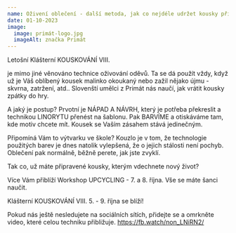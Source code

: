 ```yaml
---
name: Oživení oblečení - další metoda, jak co nejdéle udržet kousky při životě
date: 01-10-2023
image:
  image: primát-logo.jpg
  imageAlt: značka Primát
---
```

Letošní Klášterní KOUSKOVÁNÍ VIII. 

je  mimo jiné věnováno technice oživování oděvů. Ta se dá použít vždy, když už je Váš oblíbený kousek malinko okoukaný nebo zažil nějako újmu - skvrna, zatržení, atd..  Slovenští umělci z Primát nás naučí, jak vrátit kousky zpátky do hry.

A jaký je postup? Prvotní je NÁPAD A NÁVRH, který je potřeba překreslit a technikou LINORYTU přenést na šablonu. Pak BARVÍME a otiskáváme tam, kde motiv chcete mít. Kousek se Vaším zásahem stává jedinečným. 

Připomíná Vám to výtvarku ve škole? Kouzlo je v tom, že technologie použitých barev je dnes natolik vylepšená, že o jejich stálosti není pochyb. Oblečení pak normálně, běžně perete, jak jste zvyklí.

Tak co, už máte připravené kousky, kterým vdechnete nový život?

Více Vám přiblíží Workshop UPCYCLING - 7. a 8. října. Vše se máte šanci naučit.

Klášterní KOUSKOVÁNÍ VIII.  5. - 9. října se blíží!

P﻿okud nás ještě nesledujete na sociálních sítích, přidejte se a omrkněte video, které celou techniku přibližuje. https://fb.watch/non_LNiRN2/